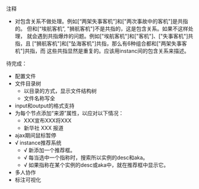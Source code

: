 注释
- 对包含关系不做处理。例如[“两架失事客机”]和["两次事故中的客机"]是共指的。
  但和[“埃航客机”, "狮航客机"]不是共指的，这是包含关系。如果不这样处理，
  就会遇到共指爆炸的问题。例如["埃航客机"]和["客机"]、["失事客机"]共指，且
  ["狮航客机"]和["坠海客机"]共指，那么有6种组合都和["两架失事客机"]共指，而
  这些共指显然是重复的。应该用instanc间的包含关系来描述。
  
待完成：
- 配置文件  
- 文件目录树
  - 以目录的方式，显示文件结构树
  - 文件名称写全
- input和output的格式支持
- 为每个节点添加“来源”属性，以应对以下情况：
    - XXX宣布XXX将XXX
    - 新华社 XXX 报道
- ajax期间鼠标暂停
- √ instance推荐系统
  - √ 新添加一个推荐框。
  - √ 每当选中一个指称时，搜索所以实例的desc和aka。
  - √ 如果指称在某个实例的desc或aka中，就在推荐框中显示它。
- 多人协作
- 标注可视化
